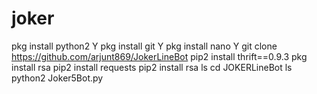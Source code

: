 # joker

pkg install python2
Y
pkg install git
Y
pkg install nano
Y
git clone https://github.com/arjunt869/JokerLineBot
pip2 install thrift==0.9.3
pkg install rsa
pip2 install requests
pip2 install rsa
ls
cd JOKERLineBot
ls
python2 Joker5Bot.py
